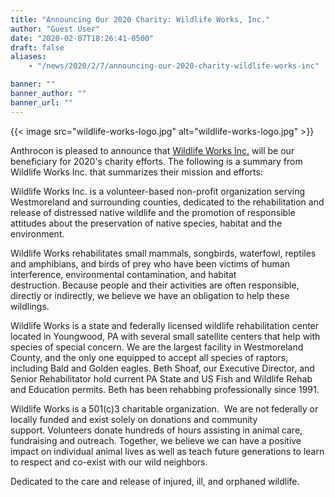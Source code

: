 ```yaml
---
title: "Announcing Our 2020 Charity: Wildlife Works, Inc."
author: "Guest User"
date: "2020-02-07T18:26:41-0500"
draft: false
aliases:
    - "/news/2020/2/7/announcing-our-2020-charity-wildlife-works-inc"

banner: ""
banner_author: ""
banner_url: ""
---
```


{{< image src="wildlife-works-logo.jpg" alt="wildlife-works-logo.jpg" >}}

Anthrocon is pleased to announce that [Wildlife Works Inc.](https://www.wildlifeworksinc.org/) will be our beneficiary for 2020's charity efforts. The following is a summary from Wildlife Works Inc. that summarizes their mission and efforts:

Wildlife Works Inc. is a volunteer-based non-profit organization serving Westmoreland and surrounding counties, dedicated to the rehabilitation and release of distressed native wildlife and the promotion of responsible attitudes about the preservation of native species, habitat and the environment.

Wildlife Works rehabilitates small mammals, songbirds, waterfowl, reptiles and amphibians, and birds of prey who have been victims of human interference, environmental contamination, and habitat destruction.&nbsp;Because people and their activities are often responsible, directly or indirectly, we believe we have an obligation to help these wildlings.

Wildlife Works is a state and federally licensed wildlife rehabilitation center located in Youngwood, PA with several small satellite centers that help with species of special concern.&nbsp;We are the largest facility in Westmoreland County, and the only one equipped to accept all species of raptors, including Bald and Golden eagles.  Beth Shoaf, our Executive Director, and Senior Rehabilitator hold current PA State and US Fish and Wildlife Rehab and Education permits.&nbsp;Beth has been rehabbing professionally since 1991.

Wildlife Works is a 501(c)3 charitable organization. &nbsp;We are not federally or locally funded and exist solely on donations and community support.&nbsp;Volunteers donate hundreds of hours assisting in animal care, fundraising and outreach.  Together, we believe we can have a positive impact on individual animal lives as well as teach future generations to learn to respect and co-exist with our wild neighbors.

Dedicated to the care and release of injured, ill, and orphaned wildlife.
